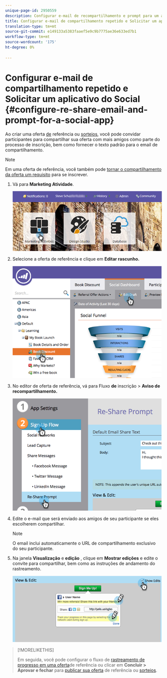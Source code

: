 ```yaml
---
unique-page-id: 2950559
description: Configurar e-mail de recompartilhamento e prompt para um aplicativo social - Documentos do Marketing - Documentação do produto
title: Configurar e-mail de compartilhamento repetido e Solicitar um aplicativo do Social
translation-type: tm+mt
source-git-commit: e149133a5383faaef5e9c9b7775ae36e633ed7b1
workflow-type: tm+mt
source-wordcount: '175'
ht-degree: 0%

---
```



# Configurar e-mail de compartilhamento repetido e Solicitar um aplicativo do Social {#configure-re-share-email-and-prompt-for-a-social-app}

Ao criar uma oferta [de](../../../../product-docs/demand-generation/social/referral-offers/create-a-referral-offer.md) referência ou [sorteios](../../../../product-docs/demand-generation/social/sweepstakes/create-sweepstakes.md), você pode convidar participantes para compartilhar sua oferta com mais amigos como parte do processo de inscrição, bem como fornecer o texto padrão para o email de compartilhamento.

>[!NOTE]
>
>Em uma oferta de referência, você também pode [tornar o compartilhamento da oferta um requisito](../../../../product-docs/demand-generation/social/social-functions/set-social-share-requirement.md) para se inscrever.

1. Vá para **Marketing Atividade**.

   ![](assets/login-marketing-activities-3.png)

1. Selecione a oferta de referência e clique em **Editar rascunho.**

   ![](assets/image2014-9-22-11-3a6-3a56.png)

1. No editor de oferta de referência, vá para Fluxo **de** inscrição > **Aviso de recompartilhamento.**

   ![](assets/image2014-9-22-11-3a7-3a9.png)

1. Edite o e-mail que será enviado aos amigos de seu participante se eles escolherem compartilhar.

   >[!NOTE]
   >
   >O email inclui automaticamente o URL de compartilhamento exclusivo do seu participante.

1. Na janela **Visualização** e **edição** , clique em **Mostrar edições** e edite o convite para compartilhar, bem como as instruções de andamento do rastreamento.

   ![](assets/image2014-9-22-11-3a7-3a49.png)

>[!MORELIKETHIS]
>
>Em seguida, você pode configurar o fluxo de [rastreamento de progresso em uma oferta](configure-track-progress-flow-for-a-referral-offer.md)de referência ou clicar em **Concluir > Aprovar e fechar** para [publicar sua oferta](../../../../product-docs/demand-generation/social/referral-offers/publish-a-referral-offer.md) de referência ou [sorteios](../../../../product-docs/demand-generation/social/sweepstakes/create-sweepstakes.md).

